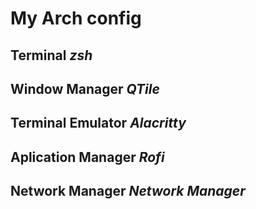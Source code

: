 # My Arch config 

## Terminal *zsh*

## Window Manager *QTile*

## Terminal Emulator *Alacritty*

## Aplication Manager *Rofi*

## Network Manager *Network Manager*

